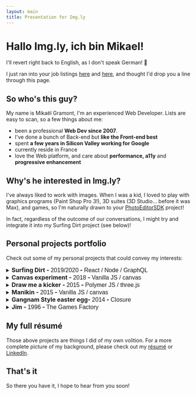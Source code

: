 ```yaml
---
layout: main
title: Presentation for Img.ly 
---
```


<style>
.projects {
  list-style: none;
  margin: 0;
  padding: 0;
}
.project-title {
  display: inline;
  font-size: 16px;
}
.project-title:hover {
  cursor: pointer;
}
.project-date, .tools {
  font-family: Muli, sans-serif;
  font-weight: normal;
}
</style>

# Hallo Img.ly, ich bin Mikael!

I'll revert right back to English, as I don't speak German! 😬

I just ran into your job listings [here](https://imgly.orgos.io/senior-software-engineer-200519) and
[here](https://imgly.orgos.io/senior-frontend-developer-200324), and thought I'd drop you a line through this page.

## So who's this guy?
My name is Mikaël Gramont, I'm an experienced Web Developer. Lists are easy to scan, so a few things about me:
- been a professional **Web Dev since 2007**.
- I've done a bunch of Back-end but **like the Front-end best**
- spent **a few years in Silicon Valley working for Google**
- currently reside in France
- love the Web platform, and care about **performance, a11y** and **progressive enhancement**  

## Why's he interested in Img.ly?
I've always liked to work with images. When I was a kid, I loved to play with graphics programs (Paint Shop Pro 3!),
3D suites (3D Studio... before it was Max), and games, so I'm naturally drawn to your
[PhotoEditorSDK](https://photoeditorsdk.com) project!

In fact, regardless of the outcome of our conversations, I might try and integrate it into my Surfing Dirt project
(see below)!

## Personal projects portfolio
Check out some of my personal projects that could convey my interests:
<ul class="projects">
  <li>
    <details>
      <summary><h2 class="project-title">Surfing Dirt - <span class="project-date">2019/2020</span> - <span class="tools">React / Node / GraphQL</span></h2></summary>
      {% include projects/surfingdirt.html %}
    </details>
  </li>
  <li>
    <details>
      <summary><h2 class="project-title">Canvas experiment - <span class="project-date">2018</span> - <span class="tools">Vanilla JS / canvas</span></h2></summary>
      {% include projects/logo-research.html %}
    </details>
  </li>
  <li>
    <details>
      <summary><h2 class="project-title">Draw me a kicker - <span class="project-date">2015</span> - <span class="tools">Polymer JS / three.js</span></h2></summary>
      {% include projects/draw-me-a-kicker.html %}
    </details>
  </li>
  <li>
    <details>
      <summary><h2 class="project-title">Manikin - <span class="project-date">2015</span> - <span class="tools">Vanilla JS / canvas</span></h2></summary>
      {% include projects/manikin.html %}
    </details>
  </li>
  <li>
    <details>
      <summary><h2 class="project-title">Gangnam Style easter egg- <span class="project-date">2014</span> - <span class="tools">Closure</span></h2></summary>
      {% include projects/gangnam-style.html %}
    </details>
  </li>
  <li>
    <details>
      <summary><h2 class="project-title">Jim - <span class="project-date">1996</span> - <span class="tools">The Games Factory</span></h2></summary>
      {% include projects/jim.html %}
    </details>
  </li>
</ul>

## My full résumé
Those above projects are things I did of my own volition. For a more complete picture of my background, please check out
 my [résumé](/resume) or [LinkedIn](https://www.linkedin.com/in/mikaelgramont).
 
## That's it
So there you have it, I hope to hear from you soon! 